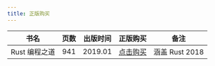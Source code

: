 ```yaml
---
title: 正版购买
---
```


|     书名      | 页数 | 出版时间 |                       正版购买                        |      备注      |
| :-----------: | :--: | :------: | :---------------------------------------------------: | :------------: |
| Rust 编程之道 | 941  | 2019.01  | [点击购买](http://product.dangdang.com/26475568.html) | 涵盖 Rust 2018 |
